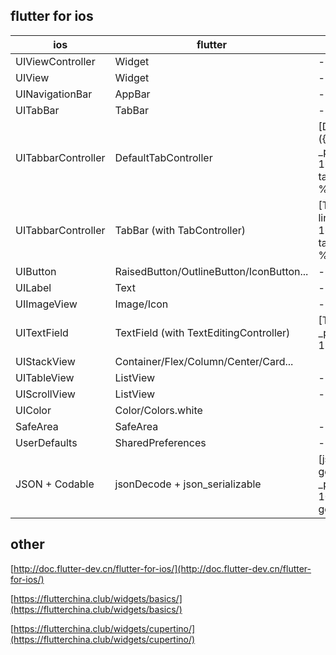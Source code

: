 
## flutter for ios

| ios | flutter | flutter example |
| --- | ---     | --- |
| UIViewController | Widget | - |
| UIView | Widget | - |
| UINavigationBar | AppBar | - |
| UITabBar | TabBar | - |
| UITabbarController | DefaultTabController| [DefaultTabController]({% link _posts/2019-01-16-tabbarcontroler.md %}) |
| UITabbarController | TabBar (with TabController) | [TabController]({% link _posts/2019-01-16-tabbarcontroler.md %}) |
| UIButton | RaisedButton/OutlineButton/IconButton... | - |
| UILabel | Text | - |
| UIImageView | Image/Icon | - |
| UITextField | TextField (with TextEditingController) | [TextField]({% link _posts/2019-01-11-textfield.md %}) |
| UIStackView | Container/Flex/Column/Center/Card... |
| UITableView | ListView | - |
| UIScrollView | ListView | - |
| UIColor | Color/Colors.white |
| SafeArea | SafeArea | - |
| UserDefaults | SharedPreferences | - |
| JSON + Codable | jsonDecode + json_serializable | [json code generation]({% link _posts/2019-01-10-json-code-generation.md %}) |

## other

[http://doc.flutter-dev.cn/flutter-for-ios/](http://doc.flutter-dev.cn/flutter-for-ios/)

[https://flutterchina.club/widgets/basics/](https://flutterchina.club/widgets/basics/)

[https://flutterchina.club/widgets/cupertino/](https://flutterchina.club/widgets/cupertino/)